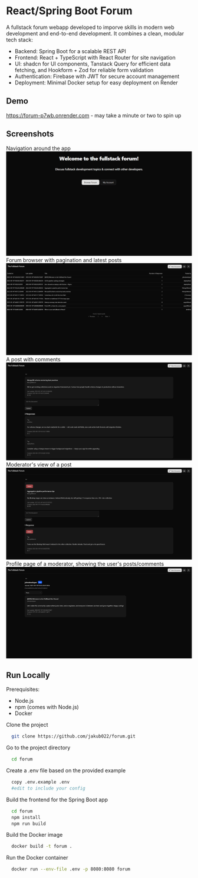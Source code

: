 # React/Spring Boot Forum

A fullstack forum webapp developed to imporve skills in modern web development and end-to-end development. It combines a clean, modular tech stack:

- Backend: Spring Boot for a scalable REST API
- Frontend: React + TypeScript with React Router for site navigation
- UI: shadcn for  UI components, Tanstack Query for efficient data fetching, and Hookform + Zod for reliable form validation
- Authentication: Firebase with JWT for secure account management
- Deployment: Minimal Docker setup for easy deployment on Render


## Demo

https://forum-p7wb.onrender.com - may take a minute or two to spin up

## Screenshots
Navigation around the app
![Navigation](docs/forum.gif)
Forum browser with pagination and latest posts
![Forum Browser](docs/browser.png)
A post with comments
![Post](docs/post.png)
Moderator's view of a post
![Post (Mod View)](docs/mod.png)
Profile page of a moderator, showing the user's posts/comments
![Profile](docs/profile.png)

## Run Locally

Prerequisites:
- Node.js
- npm (comes with Node.js)
- Docker

Clone the project

```bash
  git clone https://github.com/jakub022/forum.git
```

Go to the project directory

```bash
  cd forum
```

Create a .env file based on the provided example

```bash
  copy .env.example .env
  #edit to include your config
```

Build the frontend for the Spring Boot app

```bash
  cd forum
  npm install
  npm run build
```

Build the Docker image

```bash
  docker build -t forum .
```

Run the Docker container

```bash
  docker run --env-file .env -p 8080:8080 forum
```
